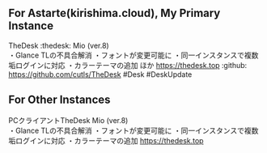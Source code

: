 ## For Astarte(kirishima.cloud), My Primary Instance

TheDesk :thedesk: Mio (ver.8)  
・Glance TLの不具合解消
・フォントが変更可能に
・同一インスタンスで複数垢ログインに対応
・カラーテーマの追加
ほか
https://thedesk.top
 :github: https://github.com/cutls/TheDesk #Desk #DeskUpdate

 ## For Other Instances

PCクライアントTheDesk Mio (ver.8)  
・Glance TLの不具合解消
・フォントが変更可能に
・同一インスタンスで複数垢ログインに対応
・カラーテーマの追加
https://thedesk.top